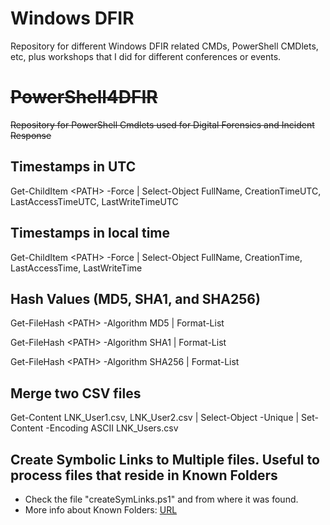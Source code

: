 # Windows DFIR
Repository for different Windows DFIR related CMDs, PowerShell CMDlets, etc, plus workshops that I did for different conferences or events.

# <strike>PowerShell4DFIR
Repository for PowerShell Cmdlets used for Digital Forensics and Incident Response</strike>

## Timestamps in UTC
Get-ChildItem \<PATH\> -Force | Select-Object FullName, CreationTimeUTC, LastAccessTimeUTC, LastWriteTimeUTC
  
## Timestamps in local time
Get-ChildItem \<PATH\> -Force | Select-Object FullName, CreationTime, LastAccessTime, LastWriteTime

## Hash Values (MD5, SHA1, and SHA256)
Get-FileHash \<PATH\> -Algorithm MD5 | Format-List

Get-FileHash \<PATH\> -Algorithm SHA1 | Format-List

Get-FileHash \<PATH\> -Algorithm SHA256 | Format-List

## Merge two CSV files
Get-Content LNK_User1.csv, LNK_User2.csv | Select-Object -Unique | Set-Content -Encoding ASCII LNK_Users.csv

## Create Symbolic Links to Multiple files. Useful to process files that reside in Known Folders
- Check the file "createSymLinks.ps1" and from where it was found.
- More info about Known Folders: [URL](https://docs.microsoft.com/en-us/windows/win32/shell/known-folders)

